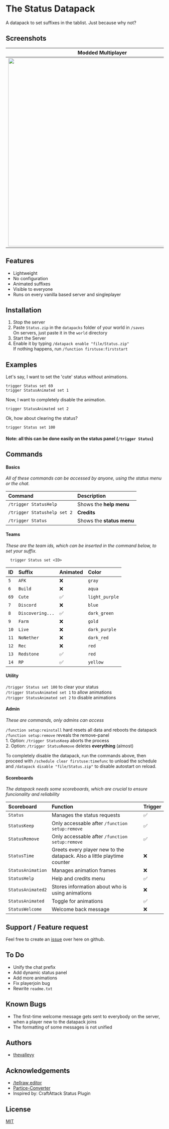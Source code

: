 
# The Status Datapack

A datapack to set suffixes in the tablist. Just because why not?


## Screenshots

Modded Multiplayer         |  Vanilla Singleplayer    |
:-------------------------:|:-------------------------:
<img src="https://i.imgur.com/mE8ryop.png" width="600" />  |  <img src="https://i.imgur.com/TKGkYHa.png" width="600" /> |



## Features

- Lightweight
- No configuration
- Animated suffixes
- Visible to everyone
- Runs on every vanilla based server and singleplayer


## Installation
1. Stop the server
2. Paste `Status.zip` in the `datapacks` folder of your world in `/saves`\
    On servers, just paste it in the `world` directory
3. Start the Server
4. Enable it by typing `/datapack enable "file/Status.zip"`\
    If nothing happens, run `/function firstuse:firststart`


## Examples

Let's say, I want to set the 'cute' status without animations.
```mcfunction
trigger Status set 69
trigger StatusAnimated set 1
```
Now, I want to completely disable the animation.
```mcfunction
trigger StatusAnimated set 2
```
Ok, how about clearing the status?
```mcfunction
trigger Status set 100
```

#### Note: all this can be done easily on the status panel (`/trigger Status`)

## Commands

#### Basics
*All of these commands can be accessed by anyone, using the status menu or the chat.*

| Command   | Description  |           
| :--------|:------------- |
| `/trigger StatusHelp` | Shows the **help menu** |
| `/trigger Statushelp set 2` | **Credits** |
| `/trigger Status` | Shows the **status menu** |


#### Teams
*These are the team ids, which can be inserted in the command below, to set your suffix.*
```mcfunction
  trigger Status set <ID>
```

|ID      | Suffix   | Animated  | Color
| :------| :------| :-------- | :--- |
| `5`    | `AFK` | ❌ | `gray` |
| `6`    | `Build` | ❌ | `aqua` |
| `69`    | `Cute` | ✅ | `light_purple` |
| `7`    | `Discord` | ❌ | `blue` |
| `8`    | `Discovering...` | ✅ | `dark_green` |
| `9`    | `Farm` | ❌ | `gold` |
| `10`    | `Live` | ❌ | `dark_purple` |
| `11`    | `NoNether` | ❌ | `dark_red` |
| `12`    | `Rec` | ❌ | `red` |
| `13`    | `Redstone` | ✅ | `red` |
| `14`    | `RP` | ✅ | `yellow` |


#### Utility
`/trigger Status set 100` to clear your status\
`/trigger StatusAnimated set 1` to allow animations\
`/trigger StatusAnimated set 2` to disable animations

#### Admin
*These are commands, only admins can access*

`/function setup:reinstall` hard resets all data and reboots the datapack
`/function setup:remove` reveals the remove-panel\
    1. Option: `/trigger StatusKeep` aborts the process\
    2. Option: `/trigger StatusRemove` deletes **everything** (almost)

To completely disable the datapack, run the commands above, then proceed with `/schedule clear firstuse:timefunc` to unload the schedule and `/datapack disable "file/Status.zip"` to disable autostart on reload.

#### Scoreboards
*The datapack needs some scoreboards, which are crucial to ensure funcionality and reliability*

|Scoreboard      | Function   | Trigger   |
| :------        | :------    | :-------- |
| `Status` | Manages the status requests | ✅ |
| `StatusKeep` | Only accessable after `/function setup:remove` | ✅ |
| `StatusRemove` | Only accessable after `/function setup:remove` | ✅ |
| `StatusTime` | Greets every player new to the datapack. Also a little playtime counter | ❌ |
| `StatusAnimation` | Manages animation frames | ❌ |
| `StatusHelp` | Help and credits menu | ✅ |
| `StatusAnimated2` | Stores information about who is using animations | ❌ |
| `StatusAnimated` | Toggle for animations | ✅ |
| `StatusWelcome` | Welcome back message | ❌ |


## Support / Feature request

Feel free to create an [issue](https://github.com/thevalleyy/Status/issues/new) over here on github.


## To Do

- Unify the chat prefix
- Add dynamic status panel
- Add more animations
- Fix playerjoin bug
- Rewrite `readme.txt`

## Known Bugs

- The first-time welcome message gets sent to everybody on the server, when a player new to the datapack joins
- The formatting of some messages is not unified

## Authors

- [thevalleyy](https://github.com/thevalleyy)


## Acknowledgements

 - [/tellraw editor](https://minecraft.tools/en/tellraw.php)
 - [Partice-Converter](https://github.com/kemo14331/Particle-Converter)
 - Inspired by: CraftAttack Status Plugin

## License

[MIT](https://choosealicense.com/licenses/mit/)

